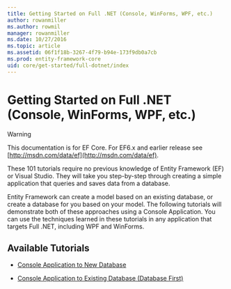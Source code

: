 ```yaml
---
title: Getting Started on Full .NET (Console, WinForms, WPF, etc.)
author: rowanmiller
ms.author: rowmil
manager: rowanmiller
ms.date: 10/27/2016
ms.topic: article
ms.assetid: 06f1f18b-3267-4f79-b94e-173f9db0a7cb
ms.prod: entity-framework-core
uid: core/get-started/full-dotnet/index
---
```

# Getting Started on Full .NET (Console, WinForms, WPF, etc.)

> [!WARNING]
> This documentation is for EF Core. For EF6.x and earlier release see [http://msdn.com/data/ef](http://msdn.com/data/ef).

These 101 tutorials require no previous knowledge of Entity Framework (EF) or Visual Studio. They will take you step-by-step through creating a simple application that queries and saves data from a database.

Entity Framework can create a model based on an existing database, or create a database for you based on your model. The following tutorials will demonstrate both of these approaches using a Console Application. You can use the techniques learned in these tutorials in any application that targets Full .NET, including WPF and WinForms.

## Available Tutorials

* [Console Application to New Database](new-db.md)

* [Console Application to Existing Database (Database First)](existing-db.md)
